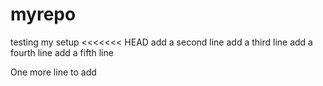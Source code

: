# myrepo
testing my setup
<<<<<<< HEAD
add a second line
add a third line
add a fourth line
add a fifth line  

One more line to add